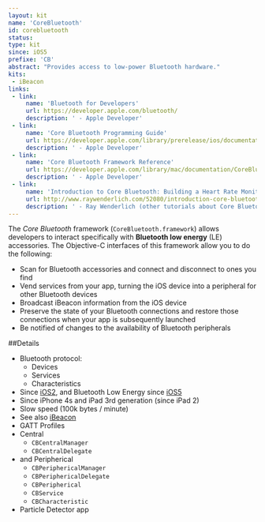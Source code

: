 ```yaml
---
layout: kit
name: 'CoreBluetooth'
id: corebluetooth
status: 
type: kit
since: iOS5
prefixe: 'CB'
abstract: "Provides access to low-power Bluetooth hardware."
kits:
 - iBeacon
links:
 - link:
     name: 'Bluetooth for Developers'
     url: https://developer.apple.com/bluetooth/
     description: ' - Apple Developer'
 - link:
     name: 'Core Bluetooth Programming Guide'
     url: https://developer.apple.com/library/prerelease/ios/documentation/NetworkingInternetWeb/Conceptual/CoreBluetooth_concepts/AboutCoreBluetooth/Introduction.html
     description: ' - Apple Developer'
 - link:
     name: 'Core Bluetooth Framework Reference'
     url: https://developer.apple.com/library/mac/documentation/CoreBluetooth/Reference/CoreBluetooth_Framework/
     description: ' - Apple Developer'
 - link:
     name: 'Introduction to Core Bluetooth: Building a Heart Rate Monitor'
     url: http://www.raywenderlich.com/52080/introduction-core-bluetooth-building-heart-rate-monitor
     description: ' - Ray Wenderlich (other tutorials about Core Bluetooth)'
---
```


The *Core Bluetooth* framework (`CoreBluetooth.framework`) allows developers to interact specifically with **Bluetooth low energy** (LE) accessories. The Objective-C interfaces of this framework allow you to do the following:

* Scan for Bluetooth accessories and connect and disconnect to ones you find
* Vend services from your app, turning the iOS device into a peripheral for other Bluetooth devices
* Broadcast iBeacon information from the iOS device
* Preserve the state of your Bluetooth connections and restore those connections when your app is subsequently launched
* Be notified of changes to the availability of Bluetooth peripherals


##Details

-   Bluetooth protocol:
    -   Devices
    -   Services
    -   Characteristics
-   Since [iOS2](/iOS2), and Bluetooth Low Energy since [iOS5](/iOS5)
-   Since iPhone 4s and iPad 3rd generation (since iPad 2)
-   Slow speed (100k bytes / minute)
-   See also [iBeacon](/iBeacon)
-   GATT Profiles
-   Central
    -   `CBCentralManager`
    -   `CBCentralDelegate`
-   and Peripherical
    -   `CBPeriphericalManager`
    -   `CBPeriphericalDelegate`
    -   `CBPeripherical`
    -   `CBService`
    -   `CBCharacteristic`
-   Particle Detector app

